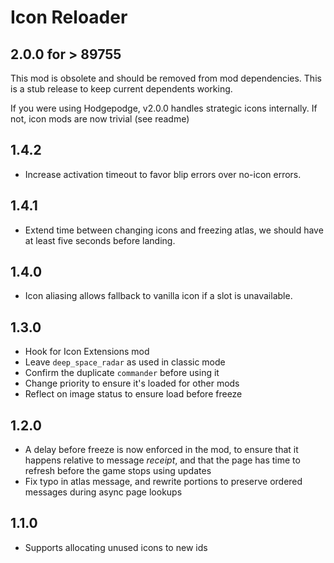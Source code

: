 # Icon Reloader

## 2.0.0 for > 89755

This mod is obsolete and should be removed from mod dependencies. This is a stub release to keep current dependents working.

If you were using Hodgepodge, v2.0.0 handles strategic icons internally. If not, icon mods are now trivial (see readme)

## 1.4.2

- Increase activation timeout to favor blip errors over no-icon errors.

## 1.4.1

- Extend time between changing icons and freezing atlas, we should have at least five seconds before landing.

## 1.4.0

- Icon aliasing allows fallback to vanilla icon if a slot is unavailable.

## 1.3.0

- Hook for Icon Extensions mod
- Leave `deep_space_radar` as used in classic mode
- Confirm the duplicate `commander` before using it
- Change priority to ensure it's loaded for other mods
- Reflect on image status to ensure load before freeze

## 1.2.0

- A delay before freeze is now enforced in the mod, to ensure that it happens relative to message *receipt*, and that the page has time to refresh before the game stops using updates
- Fix typo in atlas message, and rewrite portions to preserve ordered messages during async page lookups

## 1.1.0

- Supports allocating unused icons to new ids
